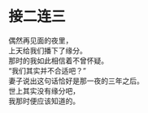 # 接二连三

偶然再见面的夜里，\
上天给我们播下了缘分。\
那时的我如此相信着不曾怀疑。\
“我们其实并不合适吧？”\
妻子说出这句话恰好是那一夜的三年之后。\
世上其实没有缘分吧，\
我那时便应该知道的。

